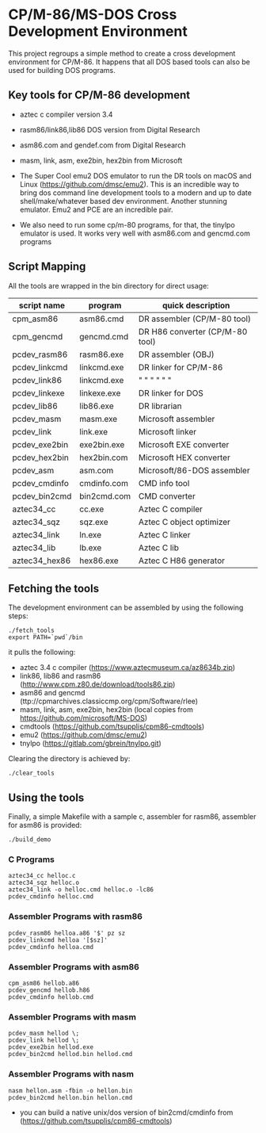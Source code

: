 # CP/M-86/MS-DOS Cross Development Environment

This project regroups a simple method to create a cross development environment for CP/M-86. It happens that all DOS based tools can also be used for building DOS programs.

## Key tools for CP/M-86 development
- aztec c compiler version 3.4
- rasm86/link86,lib86 DOS version from Digital Research 
- asm86.com  and gendef.com from Digital Research
- masm, link, asm, exe2bin, hex2bin from Microsoft

- The Super Cool emu2 DOS emulator to run the DR tools on macOS and Linux (https://github.com/dmsc/emu2). This is an incredible way to bring dos command line development tools to a modern and up to date shell/make/whatever based dev environment. Another stunning emulator. Emu2 and PCE are an incredible pair.
- We also need to run some cp/m-80 programs, for that, the tinylpo emulator is used. It works very well with asm86.com and gencmd.com programs

## Script Mapping

All the tools are wrapped in the bin directory for direct usage:

| script name   | program     | quick description                 |
|---------------|-------------|-----------------------------------|
| cpm_asm86     | asm86.cmd   | DR assembler (CP/M-80 tool)       | 
| cpm_gencmd    | gencmd.cmd  | DR H86 converter (CP/M-80 tool)   |
| pcdev_rasm86  | rasm86.exe  | DR assembler (OBJ)                |
| pcdev_linkcmd | linkcmd.exe | DR linker for CP/M-86             |
| pcdev_link86  | linkcmd.exe | "  "  "  "  "  "                  |
| pcdev_linkexe | linkexe.exe | DR linker for DOS                 |
| pcdev_lib86   | lib86.exe   | DR librarian                      |
| pcdev_masm    | masm.exe    | Microsoft assembler               |
| pcdev_link    | link.exe    | Microsoft linker                  |
| pcdev_exe2bin | exe2bin.exe | Microsoft EXE converter           |
| pcdev_hex2bin | hex2bin.com | Microsoft HEX converter           |
| pcdev_asm     | asm.com     | Microsoft/86-DOS assembler        |
| pcdev_cmdinfo | cmdinfo.com | CMD info tool                     |
| pcdev_bin2cmd | bin2cmd.com | CMD converter                     |
| aztec34_cc    | cc.exe      | Aztec C compiler                  |
| aztec34_sqz   | sqz.exe     | Aztec C object optimizer          |
| aztec34_link  | ln.exe      | Aztec C linker                    |
| aztec34_lib   | lb.exe      | Aztec C lib                       |
| aztec34_hex86 | hex86.exe   | Aztec C H86 generator             |

## Fetching the tools
The development environment can be assembled by using the following steps:
```
./fetch_tools
export PATH=`pwd`/bin
```
it pulls the following:
- aztec 3.4 c compiler  (https://www.aztecmuseum.ca/az8634b.zip)
- link86, lib86 and rasm86 (http://www.cpm.z80.de/download/tools86.zip)
- asm86 and gencmd (ttp://cpmarchives.classiccmp.org/cpm/Software/rlee)
- masm, link, asm, exe2bin, hex2bin (local copies from https://github.com/microsoft/MS-DOS)
- cmdtools (https://github.com/tsupplis/cpm86-cmdtools)
- emu2 (https://github.com/dmsc/emu2)
- tnylpo (https://gitlab.com/gbrein/tnylpo.git)

Clearing the directory is achieved by:
```
./clear_tools
```

## Using the tools

Finally, a simple Makefile with a sample c, assembler for rasm86, assembler for asm86 is provided:
```
./build_demo
```

### C Programs

```
aztec34_cc helloc.c
aztec34_sqz helloc.o
aztec34_link -o helloc.cmd helloc.o -lc86
pcdev_cmdinfo helloc.cmd
```

### Assembler Programs with rasm86
```
pcdev_rasm86 helloa.a86 '$' pz sz
pcdev_linkcmd helloa '[$sz]'
pcdev_cmdinfo helloa.cmd
```

### Assembler Programs with asm86
```
cpm_asm86 hellob.a86
pcdev_gencmd hellob.h86
pcdev_cmdinfo hellob.cmd
```

### Assembler Programs with masm 
```
pcdev_masm hellod \;
pcdev_link hellod \;
pcdev_exe2bin hellod.exe
pcdev_bin2cmd hellod.bin hellod.cmd
```

### Assembler Programs with nasm
```
nasm hellon.asm -fbin -o hellon.bin 
pcdev_bin2cmd hellon.bin hellon.cmd
```
* you can build a native unix/dos version of bin2cmd/cmdinfo from (https://github.com/tsupplis/cpm86-cmdtools)
